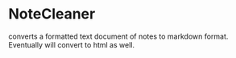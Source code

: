 NoteCleaner
===========

converts a formatted text document of notes to markdown format. Eventually will convert to html as well. 